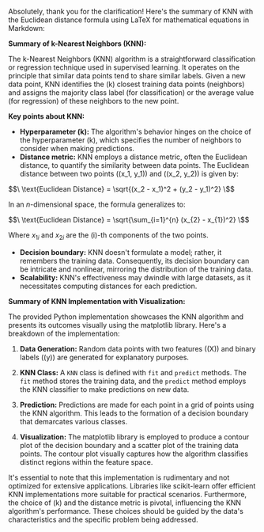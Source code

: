 Absolutely, thank you for the clarification! Here's the summary of KNN with the Euclidean distance formula using LaTeX for mathematical equations in Markdown:

**Summary of k-Nearest Neighbors (KNN):**

The k-Nearest Neighbors (KNN) algorithm is a straightforward classification or regression technique used in supervised learning. It operates on the principle that similar data points tend to share similar labels. Given a new data point, KNN identifies the \(k\) closest training data points (neighbors) and assigns the majority class label (for classification) or the average value (for regression) of these neighbors to the new point.

**Key points about KNN:**
- **Hyperparameter \(k\):** The algorithm's behavior hinges on the choice of the hyperparameter \(k\), which specifies the number of neighbors to consider when making predictions.
- **Distance metric:** KNN employs a distance metric, often the Euclidean distance, to quantify the similarity between data points. The Euclidean distance between two points \((x_1, y_1)\) and \((x_2, y_2)\) is given by:
  
 $$\ \text{Euclidean Distance} = \sqrt{(x_2 - x_1)^2 + (y_2 - y_1)^2} \$$
  
  In an $n$-dimensional space, the formula generalizes to:
  
$$\ \text{Euclidean Distance} = \sqrt{\sum_{i=1}^{n} (x_{2} - x_{1})^2} \$$
  
  Where $x_{1i}$ and $x_{2i}$ are the \(i\)-th components of the two points.

- **Decision boundary:** KNN doesn't formulate a model; rather, it remembers the training data. Consequently, its decision boundary can be intricate and nonlinear, mirroring the distribution of the training data.
- **Scalability:** KNN's effectiveness may dwindle with large datasets, as it necessitates computing distances for each prediction.

**Summary of KNN Implementation with Visualization:**

The provided Python implementation showcases the KNN algorithm and presents its outcomes visually using the matplotlib library. Here's a breakdown of the implementation:

1. **Data Generation:** Random data points with two features (\(X\)) and binary labels (\(y\)) are generated for explanatory purposes.

2. **KNN Class:** A `KNN` class is defined with `fit` and `predict` methods. The `fit` method stores the training data, and the `predict` method employs the KNN classifier to make predictions on new data.

3. **Prediction:** Predictions are made for each point in a grid of points using the KNN algorithm. This leads to the formation of a decision boundary that demarcates various classes.

4. **Visualization:** The matplotlib library is employed to produce a contour plot of the decision boundary and a scatter plot of the training data points. The contour plot visually captures how the algorithm classifies distinct regions within the feature space.

It's essential to note that this implementation is rudimentary and not optimized for extensive applications. Libraries like scikit-learn offer efficient KNN implementations more suitable for practical scenarios. Furthermore, the choice of \(k\) and the distance metric is pivotal, influencing the KNN algorithm's performance. These choices should be guided by the data's characteristics and the specific problem being addressed.
